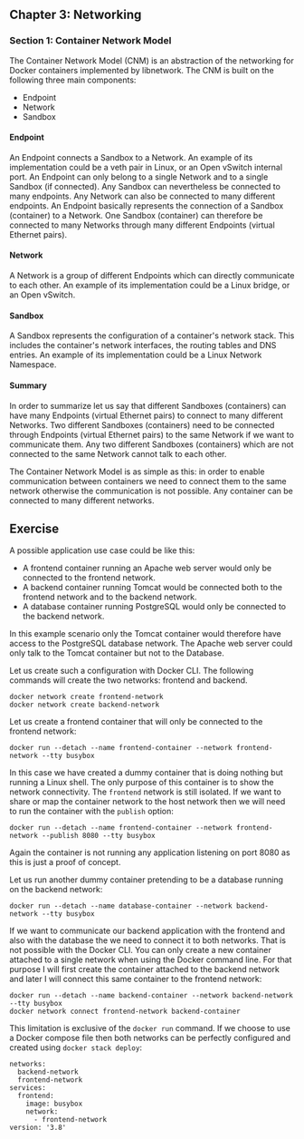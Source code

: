 ## Chapter 3: Networking

### Section 1: Container Network Model

The Container Network Model (CNM) is an abstraction of the networking for Docker containers implemented by libnetwork.
The CNM is built on the following three main components: 
- Endpoint
- Network
- Sandbox

#### Endpoint
An Endpoint connects a Sandbox to a Network.
An example of its implementation could be a veth pair in Linux, or an Open vSwitch internal port.
An Endpoint can only belong to a single Network and to a single Sandbox (if connected).
Any Sandbox can nevertheless be connected to many endpoints.
Any Network can also be connected to many different endpoints.
An Endpoint basically represents the connection of a Sandbox (container) to a Network.
One Sandbox (container) can therefore be connected to many Networks through many different Endpoints (virtual Ethernet pairs).

#### Network
A Network is a group of different Endpoints which can directly communicate to each other.
An example of its implementation could be a Linux bridge, or an Open vSwitch.

#### Sandbox
A Sandbox represents the configuration of a container's network stack.
This includes the container's network interfaces, the routing tables and DNS entries.
An example of its implementation could be a Linux Network Namespace.

#### Summary
In order to summarize let us say that different Sandboxes (containers) can have many Endpoints (virtual Ethernet pairs) to connect to many different Networks.
Two different Sandboxes (containers) need to be connected through Endpoints (virtual Ethernet pairs) to the same Network if we want to communicate them.
Any two different Sandboxes (containers) which are not connected to the same Network cannot talk to each other.

The Container Network Model is as simple as this: in order to enable communication between containers we need to connect them to the same network otherwise the communication is not possible. Any container can be connected to many different networks.

## Exercise

A possible application use case could be like this:
- A frontend container running an Apache web server would only be connected to the frontend network.
- A backend container running Tomcat would be connected both to the frontend network and to the backend network.
- A database container running PostgreSQL would only be connected to the backend network.

In this example scenario only the Tomcat container would therefore have access to the PostgreSQL database network. 
The Apache web server could only talk to the Tomcat container but not to the Database.

Let us create such a configuration with Docker CLI.
The following commands will create the two networks: frontend and backend.
```
docker network create frontend-network
docker network create backend-network
```
Let us create a frontend container that will only be connected to the frontend network:
```
docker run --detach --name frontend-container --network frontend-network --tty busybox
```
In this case we have created a dummy container that is doing nothing but running a Linux shell.
The only purpose of this container is to show the network connectivity.
The `frontend` network is still isolated.
If we want to share or map the container network to the host network then we will need to run the container with the `publish` option:
```
docker run --detach --name frontend-container --network frontend-network --publish 8080 --tty busybox
```
Again the container is not running any application listening on port 8080 as this is just a proof of concept.

Let us run another dummy container pretending to be a database running on the backend network:
```
docker run --detach --name database-container --network backend-network --tty busybox
```

If we want to communicate our backend application with the frontend and also with the database the we need to connect it to both networks.
That is not possible with the Docker CLI.
You can only create a new container attached to a single network when using the Docker command line.
For that purpose I will first create the container attached to the backend network and later I will connect this same container to the frontend network:
```
docker run --detach --name backend-container --network backend-network --tty busybox
docker network connect frontend-network backend-container
```

This limitation is exclusive of the `docker run` command.
If we choose to use a Docker compose file then both networks can be perfectly configured and created using `docker stack deploy`:
```
networks:
  backend-network
  frontend-network
services:
  frontend:
    image: busybox
    network:
      - frontend-network
version: '3.8'
```
